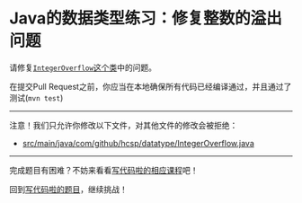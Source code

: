 # Java的数据类型练习：修复整数的溢出问题

请修复[`IntegerOverflow`这个类](https://github.com/hcsp/fix-int-overflow/blob/master/src/main/java/com/github/hcsp/datatype/IntegerOverflow.java)中的问题。

在提交Pull Request之前，你应当在本地确保所有代码已经编译通过，并且通过了测试(`mvn test`)

-----
注意！我们只允许你修改以下文件，对其他文件的修改会被拒绝：
- [src/main/java/com/github/hcsp/datatype/IntegerOverflow.java](https://github.com/hcsp/fix-int-overflow/blob/master/src/main/java/com/github/hcsp/datatype/IntegerOverflow.java)
-----


完成题目有困难？不妨来看看[写代码啦的相应课程](https://xiedaimala.com/tasks/efcf13d5-5f69-4dc4-a090-6f99e4af06e4/video_tutorials/a2a96335-0303-4710-9ecd-24af454d1d26)吧！

回到[写代码啦的题目](https://xiedaimala.com/tasks/efcf13d5-5f69-4dc4-a090-6f99e4af06e4/quizzes/371008ba-b4d6-4f3c-aea7-edeb292cb931)，继续挑战！
